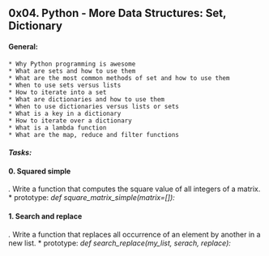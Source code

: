 ## 0x04. Python - More Data Structures: Set, Dictionary

#### General:
	* Why Python programming is awesome
	* What are sets and how to use them
	* What are the most common methods of set and how to use them
	* When to use sets versus lists
	* How to iterate into a set
	* What are dictionaries and how to use them
	* When to use dictionaries versus lists or sets
	* What is a key in a dictionary
	* How to iterate over a dictionary
	* What is a lambda function
	* What are the map, reduce and filter functions

#### *Tasks:*

#### 0. Squared simple

*.* Write a function that computes the square value of all integers of a matrix.
	* prototype: *def square_matrix_simple(matrix=[]):*

#### 1. Search and replace

*.* Write a function that replaces all occurrence of an element by another in a new list.
	* prototype: *def search_replace(my_list, serach, replace):*


